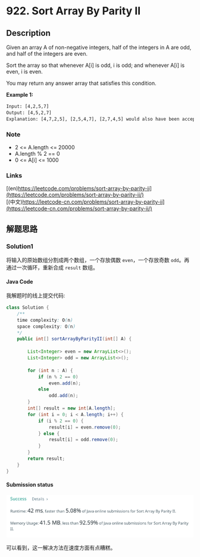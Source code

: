 # 922. Sort Array By Parity II

## Description

Given an array A of non-negative integers, half of the integers in A are odd, and half of the integers are even.

Sort the array so that whenever A[i] is odd, i is odd; and whenever A[i] is even, i is even.

You may return any answer array that satisfies this condition.

**Example 1:**

```txt
Input: [4,2,5,7]
Output: [4,5,2,7]
Explanation: [4,7,2,5], [2,5,4,7], [2,7,4,5] would also have been accepted.
```
 
### Note

- 2 <= A.length <= 20000
- A.length % 2 == 0
- 0 <= A[i] <= 1000

### Links

[(en)https://leetcode.com/problems/sort-array-by-parity-ii](https://leetcode.com/problems/sort-array-by-parity-ii/)
<br />
[(中文)https://leetcode-cn.com/problems/sort-array-by-parity-ii](https://leetcode-cn.com/problems/sort-array-by-parity-ii/)

## 解题思路

### Solution1


将输入的原始数组分割成两个数组，一个存放偶数 ``even``，一个存放奇数 ``odd``。再通过一次循环，重新合成 ``result`` 数组。

#### Java Code 

我解题时的线上提交代码:

```java
class Solution {
    /**
    time complexity: O(n)
    space complexity: O(n)
    */
    public int[] sortArrayByParityII(int[] A) {
        
        List<Integer> even = new ArrayList<>();
        List<Integer> odd = new ArrayList<>();
        
        for (int n : A) {
            if (n % 2 == 0)
                even.add(n);
            else 
                odd.add(n);
        }
        int[] result = new int[A.length];
        for (int i = 0; i < A.length; i++) {
            if (i % 2 == 0) {
                result[i] = even.remove(0);
            } else {
                result[i] = odd.remove(0);
            }
        }
        return result;
    }
}
```

#### Submission status

![submission1-status](../../images/0922-sort-array-in-parity-II-my-status.png)

可以看到，这一解决方法在速度方面有点糟糕。


